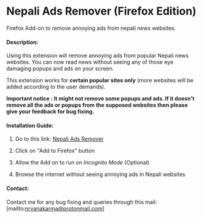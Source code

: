 # Nepali Ads Remover (Firefox Edition)
Firefox Add-on to remove annoying ads from nepali news websites.
#### Description:

Using this extension will remove annoying ads from popular Nepali news websites. You can now read news without seeing any of those eye damaging popups and ads on your screen. 

This extension works for **certain popular sites only** (more websites will be added according to the user demands).

**Important notice : It might not remove some popups and ads. If it doesn't remove all the ads or popups from the supposed websites then please give your feedback for bug fixing.**

#### Installation Guide:

1. Go to this link: 
[Nepali Ads Remover](https://addons.mozilla.org/en-US/firefox/addon/nepali-ads-remover/ "Nepali Ads Remover")

2. Click on "Add to Firefox" button

3. Allow the Add on to run on _Incognito Mode_ (Optional)

4. Browse the internet without seeing annoying ads in Nepali websites

#### Contact:

Contact me for any bug fixing and queries through this mail: 
[mailto:nrvanakarma@protonmail.com]
